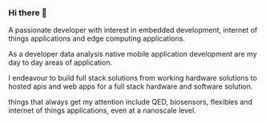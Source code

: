 ### Hi there 👋

A passionate developer with interest in embedded development, internet of things applications and edge computing applications.

As a developer data analysis native mobile application development are my day to day areas of application.

I endeavour to build full stack solutions from working hardware solutions to hosted apis and web apps for a full stack hardware and software solution.

things that always get my attention include QED, biosensors, flexibles and internet of things applications, even at a nanoscale level.
<!--
**clarenznet/clarenznet** is a ✨ _special_ ✨ repository because its `README.md` (this file) appears on your GitHub profile.

Here are some ideas to get you started:

- 🔭 I’m currently working on: android apps, embbedded projects, sensor technology.
- 🌱 I’m currently learning: machine learning, embedded programming
- 👯 I’m looking to collaborate on: machine learning, embedded systems, sensors, biosensors and bioactuators
- 🤔 I’m looking for help with: future civilization
- 💬 Ask me about: ancient civilization
- 📫 How to reach me: clarenznet@gmail.com
- 😄 Pronouns: tinyML, resistor,flipflop, capacitor,inductor, mosfet, chip, array
- ⚡ Fun fact: LIGHT CAN BE SLOWED DOWN-->
